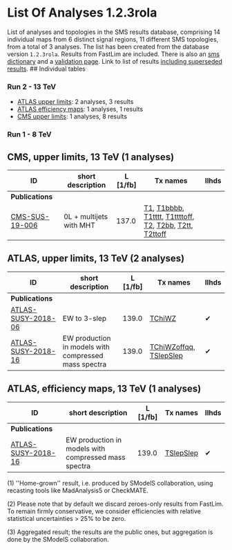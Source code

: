 

# List Of Analyses 1.2.3rola 
List of analyses and topologies in the SMS results database,
comprising 14 individual maps from 6 distinct signal regions, 11 different SMS topologies, from a total of 3 analyses.
The list has been created from the database version `1.2.3rola`.
Results from FastLim are included. There is also an  [sms dictionary](SmsDictionary123rola) and a [validation page](Validation123rola).
Link to list of results [including superseded results](ListOfAnalyses123rolaWithSuperseded).
    ## Individual tables
### Run 2 - 13 TeV
 * [ATLAS upper limits](#ATLASupperlimits13): 2  analyses, 3  results
 * [ATLAS efficiency maps](#ATLASefficiencymaps13): 1  analyses, 1  results
 * [CMS upper limits](#CMSupperlimits13): 1  analyses, 8  results
### Run 1 - 8 TeV

<a name="CMSupperlimits13"></a>
## CMS, upper limits, 13 TeV (1 analyses)

| **ID** | **short description** | **L [1/fb]** | **Tx names** | **llhds** |
|--------|-----------------------|--------------|--------------|-----------|
| **Publications** | | | | |
| [CMS-SUS-19-006](http://cms-results.web.cern.ch/cms-results/public-results/publications/SUS-19-006/index.html)<a name="CMS-SUS-19-006"></a> | 0L + multijets with MHT | 137.0 | [T1](SmsDictionary123rola#T1), [T1bbbb](SmsDictionary123rola#T1bbbb), [T1tttt](SmsDictionary123rola#T1tttt), [T1ttttoff](SmsDictionary123rola#T1ttttoff), [T2](SmsDictionary123rola#T2), [T2bb](SmsDictionary123rola#T2bb), [T2tt](SmsDictionary123rola#T2tt), [T2ttoff](SmsDictionary123rola#T2ttoff) | |

<a name="ATLASupperlimits13"></a>
## ATLAS, upper limits, 13 TeV (2 analyses)

| **ID** | **short description** | **L [1/fb]** | **Tx names** | **llhds** |
|--------|-----------------------|--------------|--------------|-----------|
| **Publications** | | | | |
| [ATLAS-SUSY-2018-06](https://atlas.web.cern.ch/Atlas/GROUPS/PHYSICS/PAPERS/SUSY-2018-06/)<a name="ATLAS-SUSY-2018-06"></a> | EW to 3-slep | 139.0 | [TChiWZ](SmsDictionary123rola#TChiWZ) |&#10004; |
| [ATLAS-SUSY-2018-16](https://atlas.web.cern.ch/Atlas/GROUPS/PHYSICS/PAPERS/SUSY-2018-16/)<a name="ATLAS-SUSY-2018-16"></a> | EW production in models with compressed mass spectra | 139.0 | [TChiWZoffqq](SmsDictionary123rola#TChiWZoffqq), [TSlepSlep](SmsDictionary123rola#TSlepSlep) |&#10004; |

<a name="ATLASefficiencymaps13"></a>
## ATLAS, efficiency maps, 13 TeV (1 analyses)

| **ID** | **short description** | **L [1/fb]** | **Tx names** | **llhds** |
|--------|-----------------------|--------------|--------------|-----------|
| **Publications** | | | | |
| [ATLAS-SUSY-2018-16](https://atlas.web.cern.ch/Atlas/GROUPS/PHYSICS/PAPERS/SUSY-2018-16/)<a name="ATLAS-SUSY-2018-16"></a> | EW production in models with compressed mass spectra | 139.0 | [TSlepSlep](SmsDictionary123rola#TSlepSlep) |&#10004; |


<a name='A1'>(1)</a> ''Home-grown'' result, i.e. produced by SModelS collaboration, using recasting tools like MadAnalysis5 or CheckMATE.

<a name='A2'>(2)</a> Please note that by default we discard zeroes-only results from FastLim. To remain firmly conservative, we consider efficiencies with relative statistical uncertainties > 25% to be zero.

<a name='A3'>(3)</a> Aggregated result; the results are the public ones, but aggregation is done by the SModelS collaboration.
